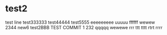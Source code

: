 # test2
test line
test333333
test44444
test5555
eeeeeeeee
uuuuu
ffffff
wewew
2344
new6
test2BBB
TEST COMMIT 1
232
qqqqq
wewewe
rrr
ttt
tttt
rtrt
rrrr
